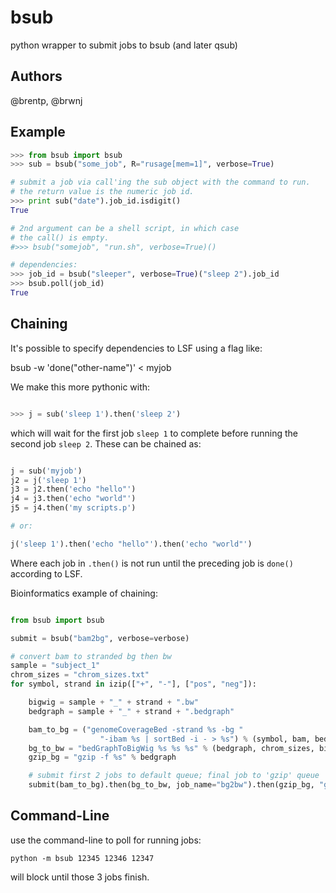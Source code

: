 bsub
====

python wrapper to submit jobs to bsub (and later qsub)

Authors
------
@brentp, @brwnj


Example
-------

```python
>>> from bsub import bsub
>>> sub = bsub("some_job", R="rusage[mem=1]", verbose=True)

# submit a job via call'ing the sub object with the command to run.
# the return value is the numeric job id.
>>> print sub("date").job_id.isdigit()
True

# 2nd argument can be a shell script, in which case
# the call() is empty.
#>>> bsub("somejob", "run.sh", verbose=True)()

# dependencies:
>>> job_id = bsub("sleeper", verbose=True)("sleep 2").job_id
>>> bsub.poll(job_id)
True

```


Chaining
--------

It's possible to specify dependencies to LSF using a flag like:

   bsub -w 'done("other-name")' < myjob

We make this more pythonic with:

```Python

>>> j = sub('sleep 1').then('sleep 2')

```
which will wait for the first job `sleep 1` to complete
before running the second job `sleep 2`. These can be chained as:

```Python

j = sub('myjob')
j2 = j('sleep 1')
j3 = j2.then('echo "hello"')
j4 = j3.then('echo "world"')
j5 = j4.then('my scripts.p')

# or:

j('sleep 1').then('echo "hello"').then('echo "world"')

```
Where each job in `.then()` is not run until the preceding job
is `done()` according to LSF.

Bioinformatics example of chaining:

```Python

from bsub import bsub

submit = bsub("bam2bg", verbose=verbose)

# convert bam to stranded bg then bw
sample = "subject_1"
chrom_sizes = "chrom_sizes.txt"
for symbol, strand in izip(["+", "-"], ["pos", "neg"]):

    bigwig = sample + "_" + strand + ".bw"
    bedgraph = sample + "_" + strand + ".bedgraph"

    bam_to_bg = ("genomeCoverageBed -strand %s -bg "
                    "-ibam %s | sortBed -i - > %s") % (symbol, bam, bedgraph)
    bg_to_bw = "bedGraphToBigWig %s %s %s" % (bedgraph, chrom_sizes, bigwig)
    gzip_bg = "gzip -f %s" % bedgraph

    # submit first 2 jobs to default queue; final job to 'gzip' queue
    submit(bam_to_bg).then(bg_to_bw, job_name="bg2bw").then(gzip_bg, "gzipbg", q='gzip')

```


Command-Line
------------

use the command-line to poll for running jobs:


```Shell
python -m bsub 12345 12346 12347
```

will block until those 3 jobs finish.
